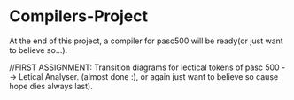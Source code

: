 # Compilers-Project

At the end of this project, a compiler for pasc500 will be ready(or just want to believe so...).

//FIRST ASSIGNMENT:
Transition diagrams for lectical tokens of pasc 500 --> Letical Analyser. (almost done :), or again just want to believe so cause hope dies always last).
